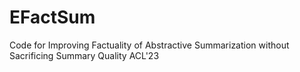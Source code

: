 # EFactSum
Code for Improving Factuality of Abstractive Summarization without Sacrificing Summary Quality ACL'23
